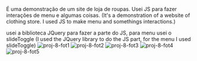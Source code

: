 É uma demonstração de um site de loja de roupas. Usei JS para fazer interações de menu e algumas coisas.
(It's a demonstration of a website of clothing store. I used JS to make menu and somethings interactions.)

usei a biblioteca JQuery para fazer a parte do JS, para menu usei o slideToggle
(I used the JQuery library to do the JS part, for the menu I used slideToggle)
![proj-8-fot1](https://github.com/JoaoPedro006/Clothing-store-website/assets/145372868/31f3c21a-0cd7-445e-a96c-b923c66e9b38)
![proj-8-fot2](https://github.com/JoaoPedro006/Clothing-store-website/assets/145372868/78bcb9b6-495f-42c1-92bd-ded1547db031)
![proj-8-fot3](https://github.com/JoaoPedro006/Clothing-store-website/assets/145372868/0194be6a-ad49-4ab4-b6f8-7f79c5b9464c)
![proj-8-fot4](https://github.com/JoaoPedro006/Clothing-store-website/assets/145372868/d85ad366-4703-44f0-84c9-ab6676d4e071)
![proj-8-fot5](https://github.com/JoaoPedro006/Clothing-store-website/assets/145372868/7cc6f83c-5efd-4f6c-8856-ee492f6d41a8)
